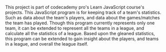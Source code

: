 This project is part of codecademy pro's Learn JavaScript course's projects. 
This JavaScript program is for keeping track of a team's statistics. Such as data about the team's players, and data about the games/matches the team has played. Though this program currently represents only one team, it can be extended to represent all the teams in a league, and calculate all the statistics of a league. Based upon the gleaned statistics, this program can be extended to gain insight about the players, and teams in a league, and overall the league itself.

